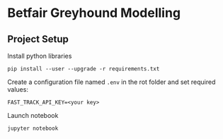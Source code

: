 # Betfair Greyhound Modelling

## Project Setup

Install python libraries
```
pip install --user --upgrade -r requirements.txt
```

Create a configuration file named `.env` in the rot folder and set required values:
```
FAST_TRACK_API_KEY=<your key>
```

Launch notebook
```
jupyter notebook
```
